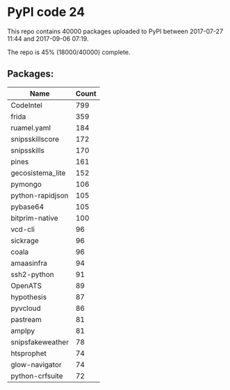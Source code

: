 # PyPI code 24

This repo contains 40000 packages uploaded to PyPI between 
2017-07-27 11:44 and 2017-09-06 07:19.

The repo is 45% (18000/40000) complete.

## Packages:

| Name  | Count |
| ----- | ----- |
| CodeIntel | 799 |
| frida | 359 |
| ruamel.yaml | 184 |
| snipsskillscore | 172 |
| snipsskills | 170 |
| pines | 161 |
| gecosistema_lite | 152 |
| pymongo | 106 |
| python-rapidjson | 105 |
| pybase64 | 105 |
| bitprim-native | 100 |
| vcd-cli | 96 |
| sickrage | 96 |
| coala | 96 |
| amaasinfra | 94 |
| ssh2-python | 91 |
| OpenATS | 89 |
| hypothesis | 87 |
| pyvcloud | 86 |
| pastream | 81 |
| amplpy | 81 |
| snipsfakeweather | 78 |
| htsprophet | 74 |
| glow-navigator | 74 |
| python-crfsuite | 72 |


